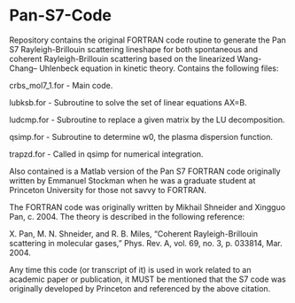 # Pan-S7-Code
Repository contains the original FORTRAN code routine to generate the Pan S7 Rayleigh-Brillouin scattering lineshape for both spontaneous and coherent Rayleigh-Brillouin scattering based on the linearized Wang-Chang–
Uhlenbeck equation in kinetic theory. Contains the following files:

crbs_mol7_1.for - Main code.

lubksb.for - Subroutine to solve the set of linear equations AX=B.

ludcmp.for - Subroutine to replace a given matrix by the LU decomposition.

qsimp.for - Subroutine to determine w0, the plasma dispersion function.

trapzd.for - Called in qsimp for numerical integration.

Also contained is a Matlab version of the Pan S7 FORTRAN code originally written by Emmanuel Stockman when he was a graduate student at Princeton University for those not savvy to FORTRAN.

The FORTRAN code was originally written by Mikhail Shneider and Xingguo Pan, c. 2004.
The theory is described in the following reference:

X. Pan, M. N. Shneider, and R. B. Miles, “Coherent Rayleigh-Brillouin scattering in molecular gases,” Phys. Rev. A, vol. 69, no. 3, p. 033814, Mar. 2004.

Any time this code (or transcript of it) is used in work related to an academic paper or publication, it MUST be mentioned that the S7 code was originally developed by Princeton and referenced by the above citation.
